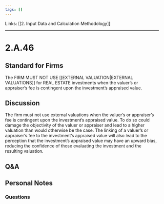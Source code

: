 ```yaml
---
tags: []
---
```

Links: [[2. Input Data and Calculation Methodology]]
___
# 2.A.46
## Standard for Firms
The FIRM MUST NOT USE [[EXTERNAL VALUATION|EXTERNAL VALUATIONS]] for REAL ESTATE investments when the valuer’s or appraiser’s fee is contingent upon the investment’s appraised value.
## Discussion
The firm must not use external valuations when the valuer’s or appraiser’s fee is contingent upon the investment’s appraised value. To do so could damage the objectivity of the valuer or appraiser and lead to a higher valuation than would otherwise be the case. The linking of a valuer’s or appraiser’s fee to the investment’s appraised value will also lead to the perception that the investment’s appraised value may have an upward bias, reducing the confidence of those evaluating the investment and the resulting valuation.
## Q&A

## Personal Notes

### Questions